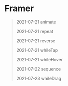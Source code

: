 # Framer

>2021-07-21 animate
>
>2021-07-21 repeat
>
>2021-07-21 reverse
>
>2021-07-21 whileTap
>
>2021-07-21 whileHover
>
>2021-07-22 sequence
>
>2021-07-23 whileDrag
